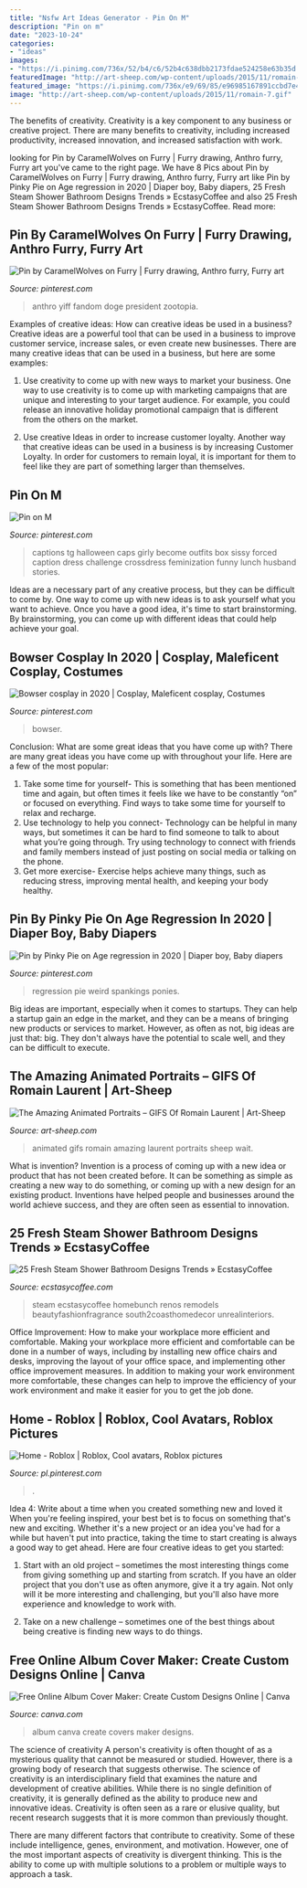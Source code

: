 ```yaml
---
title: "Nsfw Art Ideas Generator - Pin On M"
description: "Pin on m"
date: "2023-10-24"
categories:
- "ideas"
images:
- "https://i.pinimg.com/736x/52/b4/c6/52b4c638dbb2173fdae524258e63b35d.jpg"
featuredImage: "http://art-sheep.com/wp-content/uploads/2015/11/romain-7.gif"
featured_image: "https://i.pinimg.com/736x/e9/69/85/e96985167891ccbd7e4996da9c5a62f2.jpg"
image: "http://art-sheep.com/wp-content/uploads/2015/11/romain-7.gif"
---
```



The benefits of creativity.
Creativity is a key component to any business or creative project. There are many benefits to creativity, including increased productivity, increased innovation, and increased satisfaction with work.

	

		
looking for Pin by CaramelWolves on Furry | Furry drawing, Anthro furry, Furry art you've came to the right page. We have 8 Pics about Pin by CaramelWolves on Furry | Furry drawing, Anthro furry, Furry art like Pin by Pinky Pie on Age regression in 2020 | Diaper boy, Baby diapers, 25 Fresh Steam Shower Bathroom Designs Trends » EcstasyCoffee and also 25 Fresh Steam Shower Bathroom Designs Trends » EcstasyCoffee. Read more:
		
    
## Pin By CaramelWolves On Furry | Furry Drawing, Anthro Furry, Furry Art

<img loading=lazy src="https://i.pinimg.com/736x/52/b4/c6/52b4c638dbb2173fdae524258e63b35d.jpg" onerror="this.onerror=null;this.src='https://tse1.mm.bing.net/th?id=OIP.B6-LvEkMwHfgL3tZk9lyqQHaHa&amp;pid=15.1';" alt="Pin by CaramelWolves on Furry | Furry drawing, Anthro furry, Furry art">

_Source: pinterest.com_

>anthro yiff fandom doge president zootopia. 

	

Examples of creative ideas: How can creative ideas be used in a business?
Creative ideas are a powerful tool that can be used in a business to improve customer service, increase sales, or even create new businesses. There are many creative ideas that can be used in a business, but here are some examples:
1. Use creativity to come up with new ways to market your business. One way to use creativity is to come up with marketing campaigns that are unique and interesting to your target audience. For example, you could release an innovative holiday promotional campaign that is different from the others on the market.

2. Use creative Ideas in order to increase customer loyalty. Another way that creative ideas can be used in a business is by increasing Customer Loyalty. In order for customers to remain loyal, it is important for them to feel like they are part of something larger than themselves.

    
## Pin On M

<img loading=lazy src="https://i.pinimg.com/736x/91/65/d2/9165d224488208a48615c61bd2d02fda.jpg" onerror="this.onerror=null;this.src='https://tse4.mm.bing.net/th?id=OIP.rLAOFIRMuYrkXlHiM711FgHaJ3&amp;pid=15.1';" alt="Pin on M">

_Source: pinterest.com_

>captions tg halloween caps girly become outfits box sissy forced caption dress challenge crossdress feminization funny lunch husband stories. 

	

Ideas are a necessary part of any creative process, but they can be difficult to come by. One way to come up with new ideas is to ask yourself what you want to achieve. Once you have a good idea, it's time to start brainstorming. By brainstorming, you can come up with different ideas that could help achieve your goal.

    
## Bowser Cosplay In 2020 | Cosplay, Maleficent Cosplay, Costumes

<img loading=lazy src="https://i.pinimg.com/736x/e9/69/85/e96985167891ccbd7e4996da9c5a62f2.jpg" onerror="this.onerror=null;this.src='https://tse2.mm.bing.net/th?id=OIP.efBL9VK2bcck_1XTzvyEdQHaLF&amp;pid=15.1';" alt="Bowser cosplay in 2020 | Cosplay, Maleficent cosplay, Costumes">

_Source: pinterest.com_

>bowser. 

	

Conclusion: What are some great ideas that you have come up with?
There are many great ideas you have come up with throughout your life. Here are a few of the most popular: 
1. Take some time for yourself- This is something that has been mentioned time and again, but often times it feels like we have to be constantly “on” or focused on everything. Find ways to take some time for yourself to relax and recharge. 
2. Use technology to help you connect- Technology can be helpful in many ways, but sometimes it can be hard to find someone to talk to about what you’re going through. Try using technology to connect with friends and family members instead of just posting on social media or talking on the phone. 
3. Get more exercise- Exercise helps achieve many things, such as reducing stress, improving mental health, and keeping your body healthy.

    
## Pin By Pinky Pie On Age Regression In 2020 | Diaper Boy, Baby Diapers

<img loading=lazy src="https://i.pinimg.com/736x/04/02/e7/0402e71574a072aa18234b68d3ff6a9f.jpg" onerror="this.onerror=null;this.src='https://tse3.mm.bing.net/th?id=OIP.nvPCNQeJjmfJaU_GCn23pAHaJ3&amp;pid=15.1';" alt="Pin by Pinky Pie on Age regression in 2020 | Diaper boy, Baby diapers">

_Source: pinterest.com_

>regression pie weird spankings ponies. 

	

Big ideas are important, especially when it comes to startups. They can help a startup gain an edge in the market, and they can be a means of bringing new products or services to market. However, as often as not, big ideas are just that: big. They don't always have the potential to scale well, and they can be difficult to execute.

    
## The Amazing Animated Portraits – GIFS Of Romain Laurent | Art-Sheep

<img loading=lazy src="http://art-sheep.com/wp-content/uploads/2015/11/romain-7.gif" onerror="this.onerror=null;this.src='https://tse3.mm.bing.net/th?id=OIP.dCERfJPKcjpj6T9oBWcVawHaKX&amp;pid=15.1';" alt="The Amazing Animated Portraits – GIFS Of Romain Laurent | Art-Sheep">

_Source: art-sheep.com_

>animated gifs romain amazing laurent portraits sheep wait. 

	

What is invention?
Invention is a process of coming up with a new idea or product that has not been created before. It can be something as simple as creating a new way to do something, or coming up with a new design for an existing product. Inventions have helped people and businesses around the world achieve success, and they are often seen as essential to innovation.

    
## 25 Fresh Steam Shower Bathroom Designs Trends » EcstasyCoffee

<img loading=lazy src="https://i2.wp.com/www.ecstasycoffee.com/wp-content/uploads/2016/11/Shower.jpg?resize=564%2C752" onerror="this.onerror=null;this.src='https://tse3.mm.bing.net/th?id=OIP.r2Mw3-5kc7ueJhwJUIrY9wHaJ4&amp;pid=15.1';" alt="25 Fresh Steam Shower Bathroom Designs Trends » EcstasyCoffee">

_Source: ecstasycoffee.com_

>steam ecstasycoffee homebunch renos remodels beautyfashionfragrance south2coasthomedecor unrealinteriors. 

	

Office Improvement: How to make your workplace more efficient and comfortable.
Making your workplace more efficient and comfortable can be done in a number of ways, including by installing new office chairs and desks, improving the layout of your office space, and implementing other office improvement measures. In addition to making your work environment more comfortable, these changes can help to improve the efficiency of your work environment and make it easier for you to get the job done.

    
## Home - Roblox | Roblox, Cool Avatars, Roblox Pictures

<img loading=lazy src="https://i.pinimg.com/736x/23/4d/a9/234da9ac203e963362f5886b1274f3ee.jpg" onerror="this.onerror=null;this.src='https://tse3.mm.bing.net/th?id=OIP.z2OZFoOkEdluaAEyXSzPjAAAAA&amp;pid=15.1';" alt="Home - Roblox | Roblox, Cool avatars, Roblox pictures">

_Source: pl.pinterest.com_

>. 

	

Idea 4: Write about a time when you created something new and loved it
When you're feeling inspired, your best bet is to focus on something that's new and exciting. Whether it's a new project or an idea you've had for a while but haven't put into practice, taking the time to start creating is always a good way to get ahead. Here are four creative ideas to get you started: 
1. Start with an old project – sometimes the most interesting things come from giving something up and starting from scratch. If you have an older project that you don't use as often anymore, give it a try again. Not only will it be more interesting and challenging, but you'll also have more experience and knowledge to work with.

2. Take on a new challenge – sometimes one of the best things about being creative is finding new ways to do things.

    
## Free Online Album Cover Maker: Create Custom Designs Online | Canva

<img loading=lazy src="https://about.canva.com/wp-content/uploads/sites/3/2015/01/album-cover.png" onerror="this.onerror=null;this.src='https://tse1.mm.bing.net/th?id=OIP.cXHF5-cnvyZb_qUCCTx26gHaHa&amp;pid=15.1';" alt="Free Online Album Cover Maker: Create Custom Designs Online | Canva">

_Source: canva.com_

>album canva create covers maker designs. 

	

The science of creativity
A person's creativity is often thought of as a mysterious quality that cannot be measured or studied. However, there is a growing body of research that suggests otherwise. The science of creativity is an interdisciplinary field that examines the nature and development of creative abilities.
While there is no single definition of creativity, it is generally defined as the ability to produce new and innovative ideas. Creativity is often seen as a rare or elusive quality, but recent research suggests that it is more common than previously thought.

There are many different factors that contribute to creativity. Some of these include intelligence, genes, environment, and motivation. However, one of the most important aspects of creativity is divergent thinking. This is the ability to come up with multiple solutions to a problem or multiple ways to approach a task.

